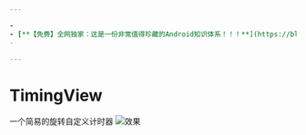 ```yaml
---

-
- [**【免费】全网独家：这是一份非常值得珍藏的Android知识体系！！！**](https://blog.csdn.net/silencezwm/article/details/85070260)
-

---
```


# TimingView
一个简易的旋转自定义计时器
![效果](https://img-blog.csdnimg.cn/20190114151406676.gif)